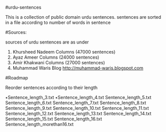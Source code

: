 #urdu-sentences

This is a collection of public domain urdu sentences. sentences are sorted in a file according to number of words in sentence

#Sources:

sources of urdu sentences are as under
1. Khursheed Nadeem Columns (47000 sentences)
2. Ayaz Ameer Columns (24000 sentences)
4. Amir Khakwani Columns (27000 sentences)
3. Muhammad Waris Blog http://muhammad-waris.blogspot.com

#Roadmap

Reorder sentences according to their length

٭Sentence_length_3.txt
٭Sentence_length_4.txt
Sentence_length_5.txt
Sentence_length_6.txt
Sentence_length_7.txt
Sentence_length_8.txt
Sentence_length_9.txt
Sentence_length_10.txt
Sentence_length_11.txt
Sentence_length_12.txt
Sentence_length_13.txt
Sentence_length_14.txt
Sentence_length_15.txt
Sentence_length_16.txt
Sentence_length_morethan16.txt
